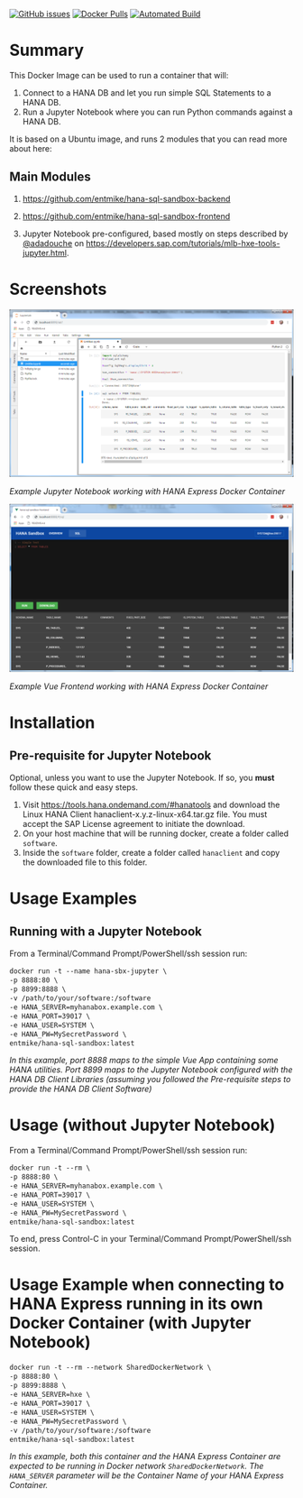 [![GitHub issues](https://img.shields.io/github/issues/entmike/hana-sql-sandbox-docker.svg)](https://github.com/entmike/hana-sql-sandbox-docker/issues)
[![Docker Pulls](https://img.shields.io/docker/pulls/entmike/hana-sql-sandbox.svg)](https://hub.docker.com/r/entmike/hana-sql-sandbox/)
[![Automated Build](https://img.shields.io/docker/automated/entmike/hana-sql-sandbox.svg)](https://hub.docker.com/r/entmike/hana-sql-sandbox/)

# Summary
This Docker Image can be used to run a container that will:

1) Connect to a HANA DB and let you run simple SQL Statements to a HANA DB.
2) Run a Jupyter Notebook where you can run Python commands against a HANA DB.

It is based on a Ubuntu image, and runs 2 modules that you can read more about here:

## Main Modules
1) https://github.com/entmike/hana-sql-sandbox-backend

2) https://github.com/entmike/hana-sql-sandbox-frontend

3) Jupyter Notebook pre-configured, based mostly on steps described by [@adadouche](https://github.com/adadouche) on https://developers.sap.com/tutorials/mlb-hxe-tools-jupyter.html.

# Screenshots
![Example Jupyter Notebook](images/example.png)

*Example Jupyter Notebook working with HANA Express Docker Container*

![Example Simple Vue Frontend](images/example2.png)

*Example Vue Frontend working with HANA Express Docker Container*
# Installation 
## Pre-requisite for Jupyter Notebook
Optional, unless you want to use the Jupyter Notebook.  If so, you **must** follow these quick and easy steps.

1) Visit https://tools.hana.ondemand.com/#hanatools and download the Linux HANA Client hanaclient-x.y.z-linux-x64.tar.gz file.  You must accept the SAP License agreement to initiate the download.
2) On your host machine that will be running docker, create a folder called `software`.
3) Inside the `software` folder, create a folder called `hanaclient` and copy the downloaded file to this folder.

# Usage Examples

## Running with a Jupyter Notebook
From a Terminal/Command Prompt/PowerShell/ssh session run:
```
docker run -t --name hana-sbx-jupyter \
-p 8888:80 \
-p 8899:8888 \
-v /path/to/your/software:/software
-e HANA_SERVER=myhanabox.example.com \
-e HANA_PORT=39017 \
-e HANA_USER=SYSTEM \
-e HANA_PW=MySecretPassword \
entmike/hana-sql-sandbox:latest
```
*In this example, port 8888 maps to the simple Vue App containing some HANA utilities.  Port 8899 maps to the Jupyter Notebook configured with the HANA DB Client Libraries (assuming you followed the Pre-requisite steps to provide the HANA DB Client Software)*

# Usage (without Jupyter Notebook)
From a Terminal/Command Prompt/PowerShell/ssh session run:
```
docker run -t --rm \
-p 8888:80 \
-e HANA_SERVER=myhanabox.example.com \
-e HANA_PORT=39017 \
-e HANA_USER=SYSTEM \
-e HANA_PW=MySecretPassword \
entmike/hana-sql-sandbox:latest
```
To end, press Control-C in your Terminal/Command Prompt/PowerShell/ssh session.

# Usage Example when connecting to HANA Express running in its own Docker Container (with Jupyter Notebook)
```
docker run -t --rm --network SharedDockerNetwork \
-p 8888:80 \
-p 8899:8888 \
-e HANA_SERVER=hxe \
-e HANA_PORT=39017 \
-e HANA_USER=SYSTEM \
-e HANA_PW=MySecretPassword \
-v /path/to/your/software:/software
entmike/hana-sql-sandbox:latest
```
*In this example, both this container and the HANA Express Container are expected to be running in Docker network `SharedDockerNetwork`.  The `HANA_SERVER` parameter will be the Container Name of your HANA Express Container.*
